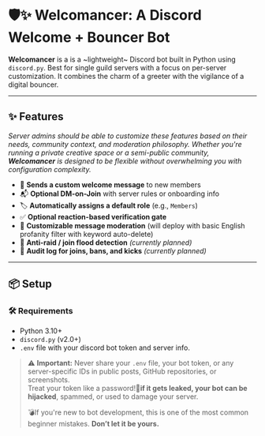 # 🛡️✨ Welcomancer: A Discord Welcome + Bouncer Bot

**Welcomancer** is a is a ~lightweight~ Discord bot built in Python using `discord.py`. Best for single guild servers with a focus on per-server customization. It combines the charm of a greeter with the vigilance of a digital bouncer.

---

## ✨ Features

*Server admins should be able to customize these features based on their needs, community context, and moderation philosophy. Whether you're running a private creative space or a semi-public community, **Welcomancer** is designed to be flexible without overwhelming you with configuration complexity.*

- 👋 **Sends a custom welcome message** to new members  
- 📬 **Optional DM-on-Join** with server rules or onboarding info  
- 🏷️ **Automatically assigns a default role** (e.g., `Members`)  
- ✅ **Optional reaction-based verification gate**  
- 🧼 **Customizable message moderation** (will deploy with basic English profanity filter with keyword auto-delete)  
- 🚷 **Anti-raid / join flood detection** *(currently planned)*  
- 📜 **Audit log for joins, bans, and kicks** *(currently planned)*
  
---

## 📦 Setup

### 🛠️ Requirements

- Python 3.10+
- `discord.py` (v2.0+)
- `.env` file with your discord bot token and server info.


> ⚠️ **Important:** Never share your `.env` file, your bot token, or any server-specific IDs in public posts, GitHub repositories, or screenshots.  
> Treat your token like a password!🔐**if it gets leaked, your bot can be hijacked**, spammed, or used to damage your server.  
> 
> 💣If you're new to bot development, this is one of the most common beginner mistakes. **Don’t let it be yours.**

